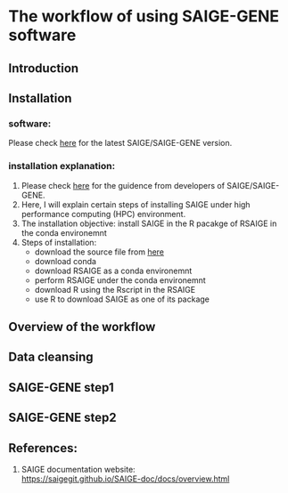 # The workflow of using  SAIGE-GENE software

## Introduction

## Installation
### software:
Please check [here](https://saigegit.github.io/SAIGE-doc/docs/Installation.html) for the latest SAIGE/SAIGE-GENE version. 

### installation explanation:
1. Please check [here](https://saigegit.github.io/SAIGE-doc/docs/Installation_sourcecode.html) for the guidence from developers of SAIGE/SAIGE-GENE.
2. Here, I will explain certain steps of installing SAIGE under high performance computing (HPC) environment.
3. The installation objective: install SAIGE in the R pacakge of RSAIGE in the conda environemnt
4. Steps of installation:
   - download the source file from [here](https://saigegit.github.io/SAIGE-doc/docs/Installation_sourcecode.html)
   - download conda
   - download RSAIGE as a conda environemnt 
   - perform RSAIGE under the conda environemnt
   - download R using the Rscript in the RSAIGE
   - use R to download SAIGE as one of its package

## Overview of the workflow

## Data cleansing

## SAIGE-GENE step1

## SAIGE-GENE step2

## References:  
1. SAIGE documentation website:  
   https://saigegit.github.io/SAIGE-doc/docs/overview.html
